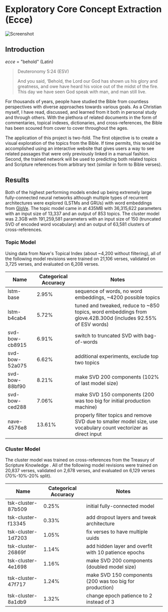 # Exploratory Core Concept Extraction (Ecce)

![Screenshot](https://user-images.githubusercontent.com/634167/56903950-46009900-6a6b-11e9-8d8e-51b6fdf21a4c.png)

## Introduction

_ecce_ = "behold" (Latin)

> Deuteronomy 5:24 (ESV)
>
> And you said, ‘Behold, the Lord our God has shown us his glory and greatness, and owe have heard
his voice out of the midst of the fire. This day we have seen God speak with man, and man still
live.

For thousands of years, people have studied the Bible from countless perspectives with diverse
approaches towards various goals. As a Christian myself, I have read, discussed, and learned
from it both in personal study and through others. With the plethora of related documents in
the form of commentaries, topical indexes, dictionaries, and cross-references, the Bible has
been scoured from cover to cover throughout the ages.

The application of this project is two-fold. The first objective is to create a visual exploration of
the topics from the Bible. If time permits, this would be accomplished using an interactive
website that gives users a way to see related passages that were only previously linked in a
manual fashion. Second, the trained network will be used to predicting both related topics and
Scripture references from arbitrary text (similar in form to Bible verses).

## Results

Both of the highest performing models ended up being extremely large fully-connected neural networks although multiple types of recurrent architectures were explored (LSTMs and GRUs) with word embeddings from [GloVe](https://nlp.stanford.edu/projects/glove/). The topic model came in at 435MB with 36,315,622 parameters with an input size of 13,337 and an output of 853 topics. The cluster model was 2.3GB with 191,259,581 parameters with an input size of 150 (truncated SVD of encoded word vocabulary) and an output of 63,581 clusters of cross-references.

### Topic Model

Using data from Nave's Topical Index (about ~4,200 without filtering), all of the following model revisions were trained on 21,106 verses, validated on 3,725 verses, and evaluated on 6,208 verses.

Name            |  Categorical Accuracy  |  Notes
----------------|------------------------|-----------------------------------------------------------------
lstm-base       |  2.95%                 |  sequence of words, no word embeddings, ~4200 possible topics
lstm-b4cab4     |  5.72%                 |  tuned and tweaked, reduce to ~850 topics, word embeddings from glove.42B.300d (includes 92.55% of ESV words)
svd-bow-cb8915  |  6.91%                 |  switch to truncated SVD with bag-of-words
svd-bow-52a075  |  6.62%                 |  additional experiments, exclude top two topics
svd-bow-88bf90  |  8.21%                 |  make SVD 200 components (102% of last model size)
svd-bow-ced288  |  7.06%                 |  make SVD 150 components (200 was too big for initial production machine)
nave-4576e8     |  13.61%                |  properly filter topics and remove SVD due to smaller model size, use vocabulary count vectorizer as direct input



### Cluster Model

The cluster model was trained on cross-references from the Treasury of Scripture Knowledge . All of the following model revisions were trained on 20,837 verses, validated on 2,678 verses, and evaluated on 6,129 verses (70%-10%-20% split).

Name                |  Categorical Accuracy  |  Notes
--------------------|------------------------|-----------------------------------------------------------
tsk-cluster-87b509  |  0.25%                 |  initial fully-connected model
tsk-cluster-f13345  |  0.33%                 |  add dropout layers and tweak architecture
tsk-cluster-1d7203  |  1.05%                 |  fix verses to have multiple uuids
tsk-cluster-26869f  |  1.14%                 |  add hidden layer and overfit with 10 patience epochs
tsk-cluster-4e1698  |  1.16%                 |  make SVD 200 components (doubled model size)
tsk-cluster-47f717  |  1.24%                 |  make SVD 150 components (200 was too big for production)
tsk-cluster-8a1db9  |  1.32%                 |  change epoch patience to 2 instead of 3
